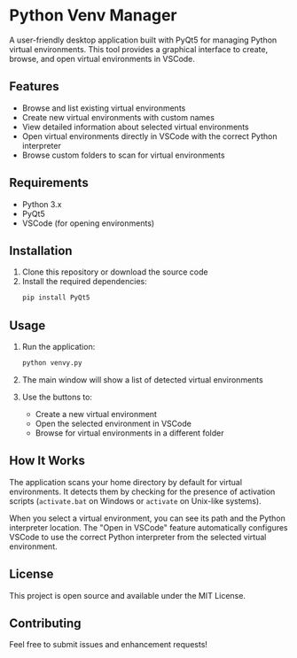 # Python Venv Manager

A user-friendly desktop application built with PyQt5 for managing Python virtual environments. This tool provides a graphical interface to create, browse, and open virtual environments in VSCode.

## Features

- Browse and list existing virtual environments
- Create new virtual environments with custom names
- View detailed information about selected virtual environments
- Open virtual environments directly in VSCode with the correct Python interpreter
- Browse custom folders to scan for virtual environments

## Requirements

- Python 3.x
- PyQt5
- VSCode (for opening environments)

## Installation

1. Clone this repository or download the source code
2. Install the required dependencies:
   ```bash
   pip install PyQt5
   ```

## Usage

1. Run the application:
   ```bash
   python venvy.py
   ```

2. The main window will show a list of detected virtual environments
3. Use the buttons to:
   - Create a new virtual environment
   - Open the selected environment in VSCode
   - Browse for virtual environments in a different folder

## How It Works

The application scans your home directory by default for virtual environments. It detects them by checking for the presence of activation scripts (`activate.bat` on Windows or `activate` on Unix-like systems).

When you select a virtual environment, you can see its path and the Python interpreter location. The "Open in VSCode" feature automatically configures VSCode to use the correct Python interpreter from the selected virtual environment.

## License

This project is open source and available under the MIT License.

## Contributing

Feel free to submit issues and enhancement requests!
 
